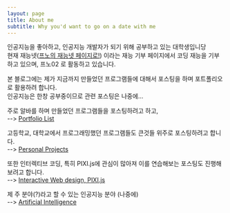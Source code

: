 ```yaml
---
layout: page
title: About me
subtitle: Why you'd want to go on a date with me
---
```


인공지능을 좋아하고, 인공지능 개발자가 되기 위해 공부하고 있는 대학생입니당   
현재 재능넷([프노의 재능넷 페이지로!](https://www.jaenung.net/?mid=view&no=25212)) 이라는 재능 기부 페이지에서 코딩 재능을 기부하고 있으며, 프노02 로 활동하고 있습니다.   

본 블로그에는 제가 지금까지 만들었던 프로그램들에 대해서 포스팅을 하며 포트폴리오로 활용하려 합니다.   
인공지능은 한창 공부중이므로 관련 포스팅은 나중에...   
   
주로 알바를 하며 만들었던 프로그램들을 포스팅하려고 하고,   
--> [Portfolio List](https://brankein.github.io/2020-11-04-potfolio-list/)   

고등학교, 대학교에서 프로그래밍했던 프로그램들도 큰것들 위주로 포스팅하려고 합니다.   
--> [Personal Projects](/404.html)   

또한 인터렉티브 코딩, 특히 PIXI.js에 관심이 많아져 이를 연습해보는 포스팅도 진행해보려고 합니다.   
--> [Interactive Web design, PIXI.js](/404.html)

제 주 분야(?)라고 할 수 있는 인공지능 분야 (나중에)   
--> [Artificial Intelligence](/404.html)
